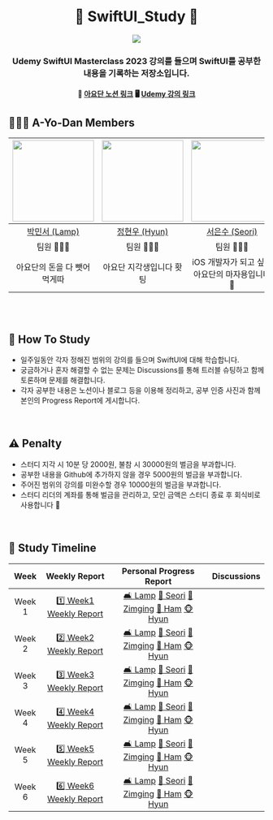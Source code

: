 <div align=center>

# :apple: SwiftUI_Study :apple:

![](https://github.com/A-Yo-Dan/SwiftUI_Study/assets/80394340/6e8ee0ce-7146-484f-bff6-46363b44fe93)
### Udemy SwiftUI Masterclass 2023 강의를 들으며 SwiftUI를 공부한 내용을 기록하는 저장소입니다.
#### 👀 [아요단 노션 링크](https://somanyfranks.notion.site/A-Yo-Dan-a7ae29b0509c442a9993f4821034bf19?pvs=4)     🖥️ [Udemy 강의 링크](https://www.udemy.com/course/swiftui-masterclass-course-ios-development-with-swift/)

</div>

## :people_holding_hands: A-Yo-Dan Members

<div align=center>

<img width="160px" src="https://avatars.githubusercontent.com/u/125115284?v=4"/> | <img width="160px" src="https://avatars.githubusercontent.com/u/100191598?v="/> | <img width="160px" src="https://avatars.githubusercontent.com/u/87434861?v=4"/> | <img width="160px" src="https://avatars.githubusercontent.com/u/80394340?v=4"/> | <img width="160px" src="https://avatars.githubusercontent.com/u/106726862?v=4"/> |
|:-----:|:-----:|:-----:|:-----:|:-----:|
|[박민서 (Lamp)](https://github.com/FpRaArNkK)|[정현우 (Hyun)](https://github.com/iHyunWoo)|[서은수 (Seori)](https://github.com/EunsuSeo01)|[이유진 (Zimging)](https://github.com/youz2me)|[이재혁 (Ham)](https://github.com/hamgui-2022)|
|팀원 👨🏻‍💻|팀원 👨🏻‍💻|팀원 👩🏻‍💻|팀원 👩🏻‍💻|팀장 👨🏻‍💻|
|아요단의 돈을 다 뺏어먹게따|아요단 지각생입니다 홧팅|iOS 개발자가 되고 싶은 아요단의 마자용입니다 🫡|아요단 짱이 되겠습니다 👊|아요단평생가.|

</div>
<br><br>

## :triangular_flag_on_post: How To Study
- 일주일동안 각자 정해진 범위의 강의를 들으며 SwiftUI에 대해 학습합니다.
- 궁금하거나 혼자 해결할 수 없는 문제는 Discussions를 통해 트러블 슈팅하고 함께 토론하며 문제를 해결합니다.
- 각자 공부한 내용은 노션이나 블로그 등을 이용해 정리하고, 공부 인증 사진과 함께 본인의 Progress Report에 게시합니다.
<br><br><br>

## :warning: Penalty
- 스터디 지각 시 10분 당 2000원, 불참 시 30000원의 벌금을 부과합니다.
- 공부한 내용을 Github에 추가하지 않을 경우 5000원의 벌금을 부과합니다.
- 주어진 범위의 강의를 미완수할 경우 10000원의 벌금을 부과합니다.
- 스터디 리더의 계좌를 통해 벌금을 관리하고, 모인 금액은 스터디 종료 후 회식비로 사용합니다 🍗
<br><br><br>

## :memo: Study Timeline
<div align=center>
  
|Week|Weekly Report|Personal Progress Report|Discussions|
|:-----:|:-----:|:-----:|:-----:|
| Week 1 |  [1️⃣ Week1 Weekly Report](https://github.com/A-Yo-Dan/SwiftUI_Study/issues/17)  |   [🛋️ Lamp](https://github.com/A-Yo-Dan/SwiftUI_Study/issues/20) [🦅 Seori](https://github.com/A-Yo-Dan/SwiftUI_Study/issues/18)  [👾 Zimging](https://github.com/A-Yo-Dan/SwiftUI_Study/issues/21)  [🐹 Ham](https://github.com/A-Yo-Dan/SwiftUI_Study/issues/22) [🐵 Hyun](https://github.com/A-Yo-Dan/SwiftUI_Study/issues/26) | |
| Week 2 |  [2️⃣ Week2 Weekly Report](https://github.com/A-Yo-Dan/SwiftUI_Study/issues/33)  |   [🛋️ Lamp]() [🦅 Seori](https://github.com/A-Yo-Dan/SwiftUI_Study/issues/34)  [👾 Zimging](https://github.com/A-Yo-Dan/SwiftUI_Study/issues/35)  [🐹 Ham](https://github.com/A-Yo-Dan/SwiftUI_Study/issues/38) [🐵 Hyun](https://github.com/A-Yo-Dan/SwiftUI_Study/issues/36) | |
| Week 3 |  [3️⃣ Week3 Weekly Report](https://github.com/A-Yo-Dan/SwiftUI_Study/issues/46)  |   [🛋️ Lamp]() [🦅 Seori](https://github.com/A-Yo-Dan/SwiftUI_Study/issues/47)  [👾 Zimging]()  [🐹 Ham](https://github.com/A-Yo-Dan/SwiftUI_Study/issues/48) [🐵 Hyun]() | |
| Week 4 |  [4️⃣ Week4 Weekly Report](https://github.com/A-Yo-Dan/SwiftUI_Study/issues/54)  |   [🛋️ Lamp]() [🦅 Seori](https://github.com/A-Yo-Dan/SwiftUI_Study/issues/55)  [👾 Zimging]()  [🐹 Ham](https://github.com/A-Yo-Dan/SwiftUI_Study/issues/57) [🐵 Hyun]() | |
| Week 5 |  [5️⃣ Week5 Weekly Report](https://github.com/A-Yo-Dan/SwiftUI_Study/issues/65)  |   [🛋️ Lamp]() [🦅 Seori](https://github.com/A-Yo-Dan/SwiftUI_Study/issues/66)  [👾 Zimging]()  [🐹 Ham](https://github.com/A-Yo-Dan/SwiftUI_Study/issues/67) [🐵 Hyun]() | |
| Week 6 |  [6️⃣ Week6 Weekly Report]()  |   [🛋️ Lamp]() [🦅 Seori]()  [👾 Zimging]()  [🐹 Ham](https://github.com/A-Yo-Dan/SwiftUI_Study/issues/78) [🐵 Hyun]() | |
</div>
